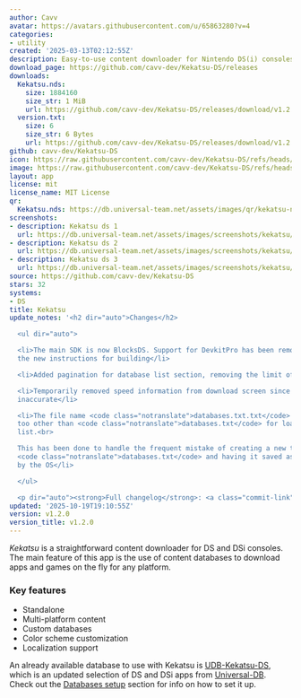 ```yaml
---
author: Cavv
avatar: https://avatars.githubusercontent.com/u/65863280?v=4
categories:
- utility
created: '2025-03-13T02:12:55Z'
description: Easy-to-use content downloader for Nintendo DS(i) consoles
download_page: https://github.com/cavv-dev/Kekatsu-DS/releases
downloads:
  Kekatsu.nds:
    size: 1884160
    size_str: 1 MiB
    url: https://github.com/cavv-dev/Kekatsu-DS/releases/download/v1.2.0/Kekatsu.nds
  version.txt:
    size: 6
    size_str: 6 Bytes
    url: https://github.com/cavv-dev/Kekatsu-DS/releases/download/v1.2.0/version.txt
github: cavv-dev/Kekatsu-DS
icon: https://raw.githubusercontent.com/cavv-dev/Kekatsu-DS/refs/heads/main/icon.bmp
image: https://raw.githubusercontent.com/cavv-dev/Kekatsu-DS/refs/heads/main/icon.bmp
layout: app
license: mit
license_name: MIT License
qr:
  Kekatsu.nds: https://db.universal-team.net/assets/images/qr/kekatsu-nds.png
screenshots:
- description: Kekatsu ds 1
  url: https://db.universal-team.net/assets/images/screenshots/kekatsu/kekatsu-ds-1.png
- description: Kekatsu ds 2
  url: https://db.universal-team.net/assets/images/screenshots/kekatsu/kekatsu-ds-2.png
- description: Kekatsu ds 3
  url: https://db.universal-team.net/assets/images/screenshots/kekatsu/kekatsu-ds-3.png
source: https://github.com/cavv-dev/Kekatsu-DS
stars: 32
systems:
- DS
title: Kekatsu
update_notes: '<h2 dir="auto">Changes</h2>

  <ul dir="auto">

  <li>The main SDK is now BlocksDS. Support for DevkitPro has been removed. Check
  the new instructions for building</li>

  <li>Added pagination for database list section, removing the limit of 8 databases</li>

  <li>Temporarily removed speed information from download screen since it was mostly
  inaccurate</li>

  <li>The file name <code class="notranslate">databases.txt.txt</code> is checked
  too other than <code class="notranslate">databases.txt</code> for loading the database
  list.<br>

  This has been done to handle the frequent mistake of creating a new text file as
  <code class="notranslate">databases.txt</code> and having it saved as <code class="notranslate">databases.txt.txt</code>
  by the OS</li>

  </ul>

  <p dir="auto"><strong>Full changelog</strong>: <a class="commit-link" href="https://github.com/cavv-dev/Kekatsu-DS/compare/v1.1.0...v1.2.0"><tt>v1.1.0...v1.2.0</tt></a></p>'
updated: '2025-10-19T19:10:55Z'
version: v1.2.0
version_title: v1.2.0
---
```

*Kekatsu* is a straightforward content downloader for DS and DSi consoles.
The main feature of this app is the use of content databases to download apps and games on the fly for any platform.
### Key features
- Standalone
- Multi-platform content
- Custom databases
- Color scheme customization
- Localization support

An already available database to use with Kekatsu is [UDB-Kekatsu-DS](https://github.com/cavv-dev/UDB-Kekatsu-DS), which is an updated selection of DS and DSi apps from [Universal-DB](https://db.universal-team.net/).
Check out the [Databases setup](https://github.com/cavv-dev/Kekatsu-DS?tab=readme-ov-file#databases-setup) section for info on how to set it up.